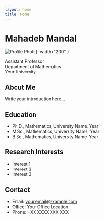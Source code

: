 ```yaml
---
layout: home
title: Home
---
```


# Mahadeb Mandal

![Profile Photo](assets/images/profile.jpg){: width="200" }

Assistant Professor  
Department of Mathematics  
Your University  

## About Me

Write your introduction here...

## Education

- Ph.D., Mathematics, University Name, Year
- M.Sc., Mathematics, University Name, Year
- B.Sc., Mathematics, University Name, Year

## Research Interests

- Interest 1
- Interest 2
- Interest 3

## Contact

- Email: [your.email@example.com](mailto:your.email@example.com)
- Office: Your Office Location
- Phone: +XX XXXX XXX XXX